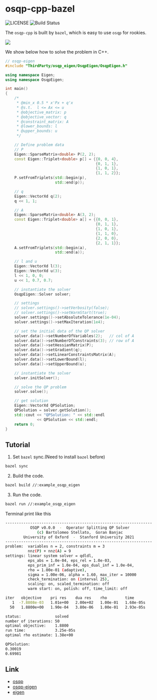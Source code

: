 # **osqp-cpp-bazel**

![LICENSE](https://img.shields.io/badge/license-Apache%202-blue)
![Build Status](https://travis-ci.com/JoeyBling/yilia-plus-demo.svg?branch=master)

The `osqp-cpp` is built by `bazel`, which is easy to use `osqp` for rookies.

![](http://latex.codecogs.com/svg.latex?\begin{aligned}minimize\quad&\frac{1}{2}x^T\begin{bmatrix}4&1\\\\1&2\end{bmatrix}x+\begin{bmatrix}1\\\\1\end{bmatrix}^Tx\\\\s.t.\quad&\begin{bmatrix}1\\\\0\\\\0\end{bmatrix}\le\begin{bmatrix}1&1\\\\1&0\\\\0&1\end{bmatrix}x\le\begin{bmatrix}1\\\\0.7\\\\0.7\end{bmatrix}\end{aligned})

We show below how to solve the problem in C++.

```c++
// osqp-eigen
#include "ThirdParty/osqp_eigen/OsqpEigen/OsqpEigen.h"

using namespace Eigen;
using namespace OsqpEigen;

int main()
{
    /*
     * @min_x 0.5 * x'Px + q'x
     * @s.t.  l <= Ax <= u
     * @objective_matrix: p
     * @objective_vector: q
     * @constraint_matrix: A
     * @lower_bounds: l
     * @upper_bounds: u
     */

    // Define problem data
    // P
    Eigen::SparseMatrix<double> P(2, 2);
    const Eigen::Triplet<double> p[] = {{0, 0, 4},
                                        {0, 1, 1},
                                        {1, 0, 1},
                                        {1, 1, 2}};
    P.setFromTriplets(std::begin(p),
                      std::end(p));

    // q
    Eigen::VectorXd q(2);
    q << 1, 1;

    // A
    Eigen::SparseMatrix<double> A(3, 2);
    const Eigen::Triplet<double> a[] = {{0, 0, 1},
                                        {0, 1, 1},
                                        {1, 0, 1},
                                        {1, 1, 0},
                                        {2, 0, 0},
                                        {2, 1, 1}};
    A.setFromTriplets(std::begin(a),
                      std::end(a));

    // l and u
    Eigen::VectorXd l(3);
    Eigen::VectorXd u(3);
    l << 1, 0, 0;
    u << 1, 0.7, 0.7;

    // instantiate the solver
    OsqpEigen::Solver solver;

    // settings
    // solver.settings()->setVerbosity(false);
    // solver.settings()->setWarmStart(true);
    solver.settings()->setAbsoluteTolerance(1e-04);
    solver.settings()->setMaxIteration(1e4);

    // set the initial data of the QP solver
    solver.data()->setNumberOfVariables(2);   // col of A
    solver.data()->setNumberOfConstraints(3); // row of A
    solver.data()->setHessianMatrix(P);
    solver.data()->setGradient(q);
    solver.data()->setLinearConstraintsMatrix(A);
    solver.data()->setLowerBound(l);
    solver.data()->setUpperBound(u);

    // instantiate the solver
    solver.initSolver();

    // solve the QP problem
    solver.solve();

    // get solution
    Eigen::VectorXd QPSolution;
    QPSolution = solver.getSolution();
    std::cout << "QPSolution: " << std::endl
              << QPSolution << std::endl;
    return 0;
}
```

## Tutorial

1. Set `bazel` sync.(Need to install `bazel` before)

```bash
bazel sync
```

2. Build the code.

```bash
bazel build //:example_osqp_eigen
```

3. Run the code.

```bash
bazel run //:example_osqp_eigen
```

Terminal print like this

```bash
-----------------------------------------------------------------
           OSQP v0.0.0  -  Operator Splitting QP Solver
              (c) Bartolomeo Stellato,  Goran Banjac
        University of Oxford  -  Stanford University 2021
-----------------------------------------------------------------
problem:  variables n = 2, constraints m = 3
          nnz(P) + nnz(A) = 9
settings: linear system solver = qdldl,
          eps_abs = 1.0e-04, eps_rel = 1.0e-03,
          eps_prim_inf = 1.0e-04, eps_dual_inf = 1.0e-04,
          rho = 1.00e-01 (adaptive),
          sigma = 1.00e-06, alpha = 1.60, max_iter = 10000
          check_termination: on (interval 25),
          scaling: on, scaled_termination: off
          warm start: on, polish: off, time_limit: off

iter   objective    pri res    dua res    rho        time
   1  -7.8808e-03   1.01e+00   2.00e+02   1.00e-01   1.68e-05s
  50   1.8800e+00   1.90e-04   3.80e-06   1.00e-01   2.93e-05s

status:               solved
number of iterations: 50
optimal objective:    1.8800
run time:             3.25e-05s
optimal rho estimate: 1.38e+00

QPSolution: 
0.30019
0.69981
```

## Link

- [osqp](https://github.com/osqp/osqp)
- [osqp-eigen](https://github.com/robotology/osqp-eigen)
- [eigen](https://gitlab.com/libeigen/eigen)
